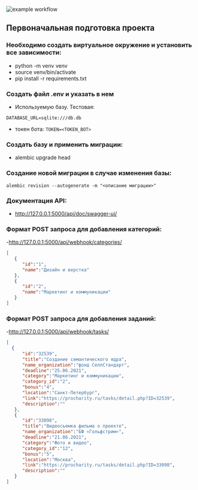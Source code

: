 ![example workflow](https://github.com/kr0t/ProCharrity_bot/actions/workflows/bot_ci.yml/badge.svg)


## Первоначальная подготовка проекта

### Необходимо создать виртуальное окружение и установить все зависимости:
- python -m venv venv
- source venv/bin/activate
- pip install -r requirements.txt

### Создать файл .env и указать в нем
- Используемую базу. Тестовая:
  
`DATABASE_URL=sqlite:///db.db`

- токен бота:
`TOKEN=<TOKEN_BOT>`

### Создать базу и применить миграции:
- alembic upgrade head
### Создание новой миграции в случае изменения базы:
```
alembic revision --autogenerate -m "<описание миграции>"
```

### Документация API:
- <http://127.0.0.1:5000/api/doc/swagger-ui/>

### Формат POST запроса для добавления категорий:
-<http://127.0.0.1:5000/api/webhook/categories/>
```json
[
   {
      "id":"1",
      "name":"Дизайн и верстка"
   },
   {
      "id":"2",
      "name":"Маркетинг и коммуникации"
   }
]
```
### Формат POST запроса для добавления заданий:
-<http://127.0.0.1:5000/api/webhook/tasks/>

```json
[
  {
      "id":"32539",
      "title":"Создание семантического ядра",
      "name_organization":"фонд СеллСтандарт",
      "deadline":"25.06.2021",
      "category":"Маркетинг и коммуникации",
      "category_id":"2",
      "bonus":"4",
      "location":"Санкт-Петербург",
      "link":"https://procharity.ru/tasks/detail.php?ID=32539",
      "description":""
   },
   {
      "id":"33098",
      "title":"Видеосъемка фильма о проекте",
      "name_organization":"БФ «Гольфстрим»",
      "deadline":"21.06.2021",
      "category":"Фото и видео",
      "category_id":"12",
      "bonus":"5",
      "location":"Москва",
      "link":"https://procharity.ru/tasks/detail.php?ID=33098",
      "description":""
   }
]
```
